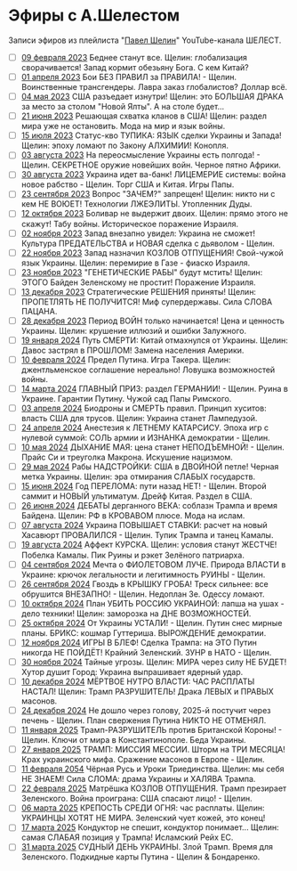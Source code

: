 # Эфиры с А.Шелестом

Записи эфиров из плейлиста "[Павел Шелин](https://www.youtube.com/playlist?list=PLR1ZV0OxIaCsfFDIDx8xeNIPWEnbW1MBF)" YouTube-канала ШЕЛЕСТ.

- [ ] [09 февраля 2023](2023_02_09.md) Беднее станут все. Щелин: глобализация сворачивается! Запад кормит обезьяну Бога. С кем Китай?
- [ ] [01 апреля 2023](2023_04_01.md) Бои БЕЗ ПРАВИЛ за ПРАВИЛА! - Щелин. Воинственные трансгендеры. Лавра заказ глобалистов? Доллар всё.
- [ ] [04 мая 2023](2023_05_04.md) США разъедает изнутри! Щелин: это БОЛЬШАЯ ДРАКА за место за столом "Новой Ялты". А на столе будет...
- [ ] [21 июня 2023](2023_06_21.md) Решающая схватка кланов в США! Щелин: раздел мира уже не остановить. Мода на мир и язык войны.
- [ ] [15 июля 2023](2023_07_15.md) Статус-кво ТУПИКА: ЯЗЫК сделки Украины и Запада! Щелин: эпоху ломают по Закону АЛХИМИИ! Конопля.
- [ ] [03 августа 2023](2023_08_03.md) На переосмысление Украины есть полгода! - Щелин. СЕКРЕТНОЕ оружие новейших войн. Черное пятно Африки.
- [ ] [30 августа 2023](2023_08_30.md) Украина идет ва-банк! ЛИЦЕМЕРИЕ системы: война новое рабство - Щелин. Торг США и Китая. Игры Папы.
- [ ] [23 сентября 2023](2023_09_23.md) Вопрос "ЗАЧЕМ?" запрещен! Щелин: никто ни с кем НЕ ВОЮЕТ! Технологии ЛЖЕЭЛИТЫ. Утопленник Дуды.
- [ ] [12 октября 2023](2023_10_12.md) Боливар не выдержит двоих. Щелин: прямо этого не скажут! Табу войны. Историческое поражение Израиля.
- [ ] [02 ноября 2023](2023_11_02.md) Запад внезапно увидел: Украина не сможет! Культура ПРЕДАТЕЛЬСТВА и НОВАЯ сделка с дьяволом - Щелин.
- [ ] [22 ноября 2023](2023_11_22.md) Запад назначил КОЗЛОВ ОТПУЩЕНИЯ! Свой-чужой язык Украины. Щелин: перемирие в Газе - фиаско Израиля.
- [ ] [23 ноября 2023](2023_11_23.md) "ГЕНЕТИЧЕСКИЕ РАБЫ" будут мстить! Щелин: ЭТОГО Байден Зеленскому не простит! Поражение Израиля.
- [ ] [13 декабря 2023](2023_12_13.md) Стратегические РЕШЕНИЯ приняты! Щелин: ПРОПЕТЛЯТЬ НЕ ПОЛУЧИТСЯ! Миф супердержавы. Сила СЛОВА ПАЦАНА.
- [ ] [28 декабря 2023](2023_12_28.md) Период ВОЙН только начинается! Цена и ценность Украины. Щелин: крушение иллюзий и ошибки Залужного.
- [ ] [19 января 2024](2024_01_19.md) Путь СМЕРТИ: Китай отмахнулся от Украины. Щелин: Давос застрял в ПРОШЛОМ! Замена населения Америки.
- [ ] [10 февраля 2024](2024_02_10.md) Предел Путина. Игра Такера. Щелин: джентльменское соглашение нереально! Ловушка возможностей войны.
- [ ] [14 марта 2024](2024_03_14.md) ГЛАВНЫЙ ПРИЗ: раздел ГЕРМАНИИ! - Щелин. Руина в Украине. Гарантии Путину. Чужой сад Папы Римского.
- [ ] [03 апреля 2024](2024_04_03.md) Биодроны и СМЕРТЬ правил. Принцип хуситов: власть США для трусов. Щелин: Украина станет Лампедузой.
- [ ] [24 апреля 2024](2024_04_24.md) Анестезия к ЛЕТНЕМУ КАТАРСИСУ. Эпоха игр с нулевой суммой: СОЛЬ армии и ИЗНАНКА демократии - Щелин.
- [ ] [10 мая 2024](2024_05_10.md) ДЫХАНИЕ МАЯ: цена станет НЕПОДЪЕМНОЙ! - Щелин. Прайс Си и треуголка Макрона. Искушение нацизмом.
- [ ] [29 мая 2024](2024_05_29.md) Рабы НАДСТРОЙКИ: США в ДВОЙНОЙ петле! Черная метка Украины. Щелин: эра отмирания СЛАБЫХ государств.
- [ ] [15 июня 2024](2024_06_15.md) Год ПЕРЕЛОМА: пути назад НЕТ! - Щелин. Второй саммит и НОВЫЙ ультиматум. Дрейф Китая. Раздел в США.
- [ ] [26 июня 2024](2024_06_26.md) ДЕБАТЫ дерганного ВЕКА: соблазн Трампа и время Байдена. Щелин: РФ в КРОВАВОМ плюсе. Мода на ислам.
- [ ] [07 августа 2024](2024_08_07.md) Украина ПОВЫШАЕТ СТАВКИ: расчет на новый Хасавюрт ПРОВАЛИЛСЯ - Щелин. Тупик Трампа и танец Камалы.
- [ ] [19 августа 2024](2024_08_19.md) Аффект КУРСКА. Щелин: условия станут ЖЕСТЧЕ! Побелка Камалы. Пик Руины и рэкет Зелёного патриарха.
- [ ] [04 сентября 2024](2024_09_04.md) Мечта о ФИОЛЕТОВОМ ЛУЧЕ. Природа ВЛАСТИ в Украине: крючок легальности и легитимность РУИНЫ - Щелин.
- [ ] [26 сентября 2024](2024_09_26.md) Гвоздь в КРЫШКУ ГРОБА! Треск сильнее: все обрушится ВНЕЗАПНО! - Щелин. Недоплан Зе. Одессу ломают.
- [ ] [10 октября 2024](2024_10_10.md) План УБИТЬ РОССИЮ УКРАИНОЙ: лапша на ушах - дело техники! Щелин: заморозка на ДНЕ ВОЗМОЖНОСТЕЙ.
- [ ] [25 октября 2024](2024_10_25.md) От Украины УСТАЛИ! - Щелин. Путин снес мирные планы. БРИКС: кошмар Гуттериша. ВЫРОЖДЕНИЕ демократии.
- [ ] [12 ноября 2024](2024_11_12.md) ИГРЫ В БЛЕФ! Сделка Трампа: на ЭТО Путин никогда НЕ ПОЙДЁТ! Крайний Зеленский. ЗУНР в НАТО - Щелин.
- [ ] [30 ноября 2024](2024_11_30.md) Тайные угрозы. Щелин: МИРА через силу НЕ БУДЕТ! Хутор душит Город: Украина выпрашивает ядерный удар.
- [ ] [10 декабря 2024](2024_12_10.md) МЁРТВОЕ НУТРО ВЛАСТИ: ЧАС РАСПЛАТЫ НАСТАЛ! Щелин: Трамп РАЗРУШИТЕЛЬ! Драка ЛЕВЫХ и ПРАВЫХ масонов.
- [ ] [24 декабря 2024](2024_12_24.md) Не дошло через голову, 2025-й постучит через печень - Щелин. План свержения Путина НИКТО НЕ ОТМЕНЯЛ.
- [ ] [11 января 2025](2025_01_11.md) Трамп-РАЗРУШИТЕЛЬ против Британской Короны! - Щелин. Ключи от мира в Константинополе. Беда Украины.
- [ ] [27 января 2025](2025_01_27.md) ТРАМП: МИССИЯ МЕССИИ. Шторм на ТРИ МЕСЯЦА! Крах украинского мифа. Сражение масонов в Европе - Щелин.
- [ ] [11 февраля 2054](2025_02_11.md) Чёрная Русь и Уроки Триединства. Щелин: мы себя НЕ ЗНАЕМ! Сила СЛОМА: драма Украины и ХАЛЯВА Трампа.
- [ ] [22 февраля 2025](2025_02_22.md) Матрёшка КОЗЛОВ ОТПУЩЕНИЯ. Трамп презирает Зеленского. Война проиграна: США спасают лицо! - Щелин.
- [ ] [06 марта 2025](2025_03_06.md) КРЕПОСТЬ СРЕДИ ОГНЯ: час расплаты. Щелин: УКРАИНЦЫ ХОТЯТ НЕ МИРА. Зеленский чует кожей, это конец!
- [ ] [17 марта 2025](2025_03_17.md) Кондуктор не спешит, кондуктор понимает... Щелин: самая СЛАБАЯ позиция у Трампа! Исламский Рейх ЕС.
- [ ] [31 марта 2025](2025_03_31.md) СУДНЫЙ ДЕНЬ УКРАИНЫ. Злой Трамп. Время для Зеленского. Подкидные карты Путина - Щелин & Бондаренко.
